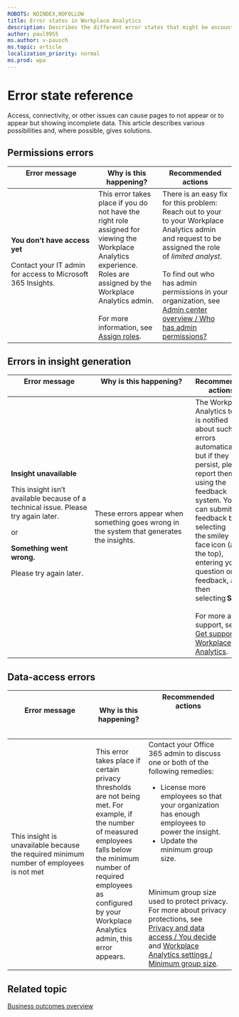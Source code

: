 ```yaml
---
ROBOTS: NOINDEX,NOFOLLOW
title: Error states in Workplace Analytics
description: Describes the different error states that might be encountered when viewing Workplace Analytics insights
author: paul9955
ms.author: v-pausch
ms.topic: article
localization_priority: normal 
ms.prod: wpa
---
```


# Error state reference
Access, connectivity, or other issues can cause pages to not appear or to appear but showing incomplete data. This article describes various possibilities and, where possible, gives solutions.

## Permissions errors
| Error message &nbsp;&nbsp;&nbsp;&nbsp;&nbsp;&nbsp;&nbsp;&nbsp;&nbsp;&nbsp;&nbsp;&nbsp;&nbsp;&nbsp;&nbsp;&nbsp;&nbsp;&nbsp;&nbsp;&nbsp;&nbsp;&nbsp;&nbsp;&nbsp;&nbsp;&nbsp;&nbsp;&nbsp;&nbsp;&nbsp;&nbsp;&nbsp;&nbsp;&nbsp;&nbsp;&nbsp;&nbsp;&nbsp;&nbsp;&nbsp;| Why is this happening? | Recommended actions  |
| --- | --- | --- | 
| **You don’t have access yet** <p>Contact your IT admin for access to Microsoft 365 Insights. | This error takes place if you do not have the right role assigned for viewing the Workplace Analytics experience. Roles are assigned by the Workplace Analytics admin. <br> <br>For more information, see [Assign roles](https://docs.microsoft.com/en-us/workplace-analytics/setup/assign-roles-to-wpa-admins.md). | There is an easy fix for this problem: Reach out to your to your Workplace Analytics admin and request to be assigned the role of _limited analyst_. <br><br> To find out who has admin permissions in your organization, see [Admin center overview / Who has admin permissions?](https://docs.microsoft.com/microsoft-365/admin/admin-overview/admin-overview?view=o365-worldwide#who-has-admin-permissions-in-my-business) | 

## Errors in insight generation
| Error message &nbsp;&nbsp;&nbsp;&nbsp;&nbsp;&nbsp;&nbsp;&nbsp;&nbsp;&nbsp;&nbsp;&nbsp;&nbsp;&nbsp;&nbsp;&nbsp;&nbsp;&nbsp;&nbsp;&nbsp;&nbsp;&nbsp;&nbsp;&nbsp;&nbsp;&nbsp;&nbsp;&nbsp;&nbsp;&nbsp;&nbsp;&nbsp;&nbsp;&nbsp;&nbsp;&nbsp;&nbsp;&nbsp;&nbsp;&nbsp; | Why is this happening? &nbsp;&nbsp;&nbsp;&nbsp;&nbsp;&nbsp;&nbsp;&nbsp;&nbsp;&nbsp;&nbsp;&nbsp;&nbsp;&nbsp;&nbsp;&nbsp;&nbsp;&nbsp;&nbsp;&nbsp;&nbsp;&nbsp;&nbsp;&nbsp;&nbsp;&nbsp;&nbsp;&nbsp;&nbsp;&nbsp;&nbsp;&nbsp;&nbsp;&nbsp;&nbsp;&nbsp;&nbsp;&nbsp;&nbsp;&nbsp;&nbsp;&nbsp;&nbsp;&nbsp;&nbsp;&nbsp;&nbsp;&nbsp;&nbsp; | Recommended actions  |
| --- | --- | --- | 
| **Insight unavailable** <p>This insight isn’t available because of a technical issue. Please try again later. <br><p> or <br><p> **Something went wrong.** <p>Please try again later. | These errors appear when something goes wrong in the system that generates the insights. | The Workplace Analytics team is notified about such errors automatically, but if they persist, please report them using the feedback system. You can submit feedback by selecting the smiley face icon (at the top), entering your question or feedback, and then selecting **Send**. <br><br> For more about support, see [Get support for Workplace Analytics](../overview/getting-support.md). | 

## Data-access errors
| Error message &nbsp;&nbsp;&nbsp;&nbsp;&nbsp;&nbsp;&nbsp;&nbsp;&nbsp;&nbsp;&nbsp;&nbsp;&nbsp;&nbsp;&nbsp;&nbsp;&nbsp;&nbsp;&nbsp;&nbsp;&nbsp;&nbsp;&nbsp;&nbsp;&nbsp;&nbsp;&nbsp;&nbsp;&nbsp;&nbsp;&nbsp;&nbsp;&nbsp;&nbsp;&nbsp;&nbsp;&nbsp;&nbsp;&nbsp;&nbsp;| Why is this happening? | Recommended actions  &nbsp;&nbsp;&nbsp;&nbsp;&nbsp;&nbsp;&nbsp;&nbsp;&nbsp;&nbsp;&nbsp;&nbsp;&nbsp;&nbsp;&nbsp;&nbsp;&nbsp;&nbsp;&nbsp;&nbsp;&nbsp;&nbsp;&nbsp;&nbsp;&nbsp;&nbsp;&nbsp;&nbsp;&nbsp;&nbsp;&nbsp;&nbsp;&nbsp;&nbsp;&nbsp;&nbsp;&nbsp;&nbsp;&nbsp; &nbsp;&nbsp;&nbsp;&nbsp;&nbsp; &nbsp;&nbsp;&nbsp;&nbsp;&nbsp;&nbsp;&nbsp;&nbsp;&nbsp;&nbsp;&nbsp;&nbsp;&nbsp;&nbsp;&nbsp;&nbsp;&nbsp;&nbsp;&nbsp;&nbsp;&nbsp;&nbsp;&nbsp;&nbsp;&nbsp;&nbsp;&nbsp;&nbsp;&nbsp;&nbsp;&nbsp;&nbsp;&nbsp;&nbsp;&nbsp;&nbsp;&nbsp;&nbsp;&nbsp;&nbsp; |
| --- | --- | --- | 
| This insight is unavailable because the required minimum number of employees is not met | This error takes place if certain privacy thresholds are not being met. For example, if the number of measured employees falls below the minimum number of required employees as configured by your Workplace Analytics admin, this error appears. | Contact your Office 365 admin to discuss one or both of the following remedies:<ul><li>License more employees so that your organization has enough employees to power the insight.</li><li>Update the minimum group size.</li></ul> <br><br> Minimum group size used to protect privacy. For more about privacy protections, see [Privacy and data access / You decide](../privacy/privacy-and-data-access.md?branch=pas-am-error-codes#you-decide-who-gets-to-see-what-data) and [Workplace Analytics settings / Minimum group size](settings.md?branch=pas-am-error-codes#minimum-group-size). |
		
## Related topic

[Business outcomes overview](insights.md)